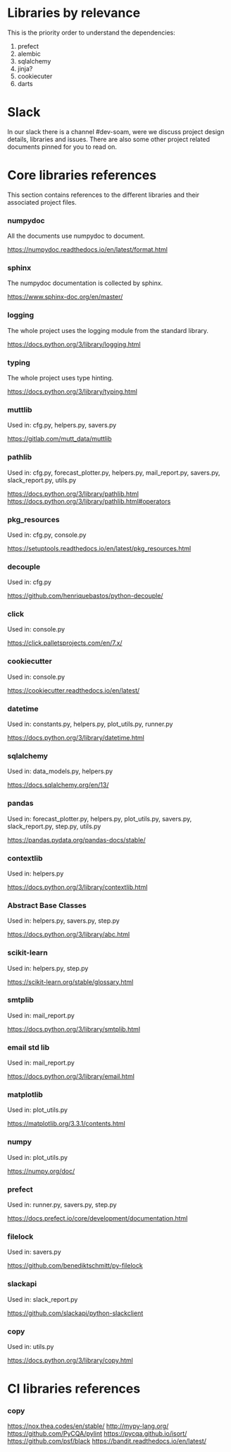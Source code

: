 # Libraries by relevance
This is the priority order to understand the dependencies:

 1. prefect
 2. alembic
 3. sqlalchemy
 4. jinja?
 5. cookiecuter
 6. darts

[//comment]: # (TODO: Ask Pedro to improve the background documents
 with the knowledge learned from delver)

# Slack
In our slack there is a channel #dev-soam, were we discuss project design
details, libraries and issues. There are also some other project related
documents pinned for you to read on.

# Core libraries references
This section contains references to the different libraries and their
associated project files.

### numpydoc
All the documents use numpydoc to document.

https://numpydoc.readthedocs.io/en/latest/format.html

### sphinx
The numpydoc documentation is collected by sphinx.

https://www.sphinx-doc.org/en/master/

### logging
The whole project uses the logging module from the standard library.

https://docs.python.org/3/library/logging.html

### typing
The whole project uses type hinting.

https://docs.python.org/3/library/typing.html


### muttlib
Used in: cfg.py, helpers.py, savers.py

https://gitlab.com/mutt_data/muttlib

### pathlib
Used in: cfg.py, forecast_plotter.py, helpers.py, mail_report.py, savers.py,
slack_report.py, utils.py

https://docs.python.org/3/library/pathlib.html
https://docs.python.org/3/library/pathlib.html#operators


### pkg_resources
Used in: cfg.py, console.py

https://setuptools.readthedocs.io/en/latest/pkg_resources.html


### decouple
Used in: cfg.py

https://github.com/henriquebastos/python-decouple/

### click
Used in: console.py

https://click.palletsprojects.com/en/7.x/


### cookiecutter
Used in: console.py

https://cookiecutter.readthedocs.io/en/latest/

### datetime
Used in: constants.py, helpers.py, plot_utils.py, runner.py

https://docs.python.org/3/library/datetime.html



### sqlalchemy
Used in: data_models.py, helpers.py

https://docs.sqlalchemy.org/en/13/


### pandas
Used in: forecast_plotter.py, helpers.py, plot_utils.py, savers.py,
slack_report.py, step.py, utils.py

https://pandas.pydata.org/pandas-docs/stable/

### contextlib
Used in: helpers.py

https://docs.python.org/3/library/contextlib.html


### Abstract Base Classes
Used in: helpers.py, savers.py, step.py

https://docs.python.org/3/library/abc.html

### scikit-learn
Used in: helpers.py, step.py

https://scikit-learn.org/stable/glossary.html

### smtplib
Used in: mail_report.py

https://docs.python.org/3/library/smtplib.html

### email std lib
Used in: mail_report.py

https://docs.python.org/3/library/email.html


### matplotlib
Used in: plot_utils.py

https://matplotlib.org/3.3.1/contents.html

### numpy
Used in: plot_utils.py

https://numpy.org/doc/

### prefect
Used in: runner.py, savers.py, step.py

https://docs.prefect.io/core/development/documentation.html

### filelock
Used in: savers.py

https://github.com/benediktschmitt/py-filelock

### slackapi
Used in: slack_report.py


https://github.com/slackapi/python-slackclient

### copy
Used in: utils.py

https://docs.python.org/3/library/copy.html

# CI libraries references

### copy
https://nox.thea.codes/en/stable/
http://mypy-lang.org/
https://github.com/PyCQA/pylint
https://pycqa.github.io/isort/
https://github.com/psf/black
https://bandit.readthedocs.io/en/latest/
